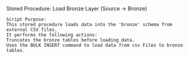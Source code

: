 Stored Procedure: Load Bronze Layer (Source -> Bronze)

	Script Purpose:
	This stored procedure loads data into the 'bronze' schema from external CSV files.
	It performs the following actions:
	Truncates the bronze tables before loading data.
	Uses the BULK INSERT command to load data from csv Files to bronze tables.
